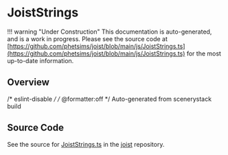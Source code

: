 # JoistStrings

!!! warning "Under Construction"
    This documentation is auto-generated, and is a work in progress. Please see the source code at
    [https://github.com/phetsims/joist/blob/main/js/JoistStrings.ts](https://github.com/phetsims/joist/blob/main/js/JoistStrings.ts) for the most up-to-date information.

## Overview

/* eslint-disable */
/* @formatter:off */
Auto-generated from scenerystack build



## Source Code

See the source for [JoistStrings.ts](https://github.com/phetsims/joist/blob/main/js/JoistStrings.ts) in the [joist](https://github.com/phetsims/joist) repository.

